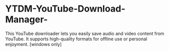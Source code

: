 # YTDM-YouTube-Download-Manager-
This YouTube downloader lets you easily save audio and video content from YouTube. It supports high-quality formats for offline use or personal enjoyment. [windows only]

